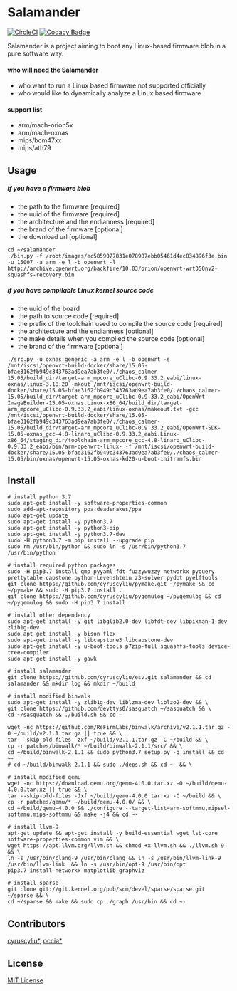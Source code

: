 # Salamander

[![CircleCI](https://circleci.com/gh/cyruscyliu/esv/tree/master.svg?style=svg&circle-token=7f12caaa351d02731d57d8165e634dc3e3537d33)](https://circleci.com/gh/cyruscyliu/esv/tree/master)
[![Codacy Badge](https://api.codacy.com/project/badge/Grade/a7aacb11a3b14a7d8e069d8a440a43c0)](https://www.codacy.com?utm_source=github.com&amp;utm_medium=referral&amp;utm_content=cyruscyliu/esv&amp;utm_campaign=Badge_Grade)

Salamander is a project aiming to boot any Linux-based firmware blob in a pure software way.

#### who will need the Salamander
+ who want to run a Linux based firmware not supported officially
+ who would like to dynamically analyze a Linux based firmware

#### support list
+ arm/mach-orion5x
+ arm/mach-oxnas
+ mips/bcm47xx
+ mips/ath79

## Usage

##### if you have a firmware blob
+ the path to the firmware [required]
+ the uuid of the firmware [required]
+ the architecture and the endianness [required]
+ the brand of the firmware [optional]
+ the download url [optional]

```
cd ~/salamander
./bin.py -f /root/images/ec5859077831e078987ebb05461d4ec834896f3e.bin -u 15007 -a arm -e l -b openwrt -l http://archive.openwrt.org/backfire/10.03/orion/openwrt-wrt350nv2-squashfs-recovery.bin
```

##### if you have compilable Linux kernel source code
+ the uuid of the board
+ the path to source code [required]
+ the prefix of the toolchain used to compile the source code [required]
+ the architecture and the endianness [optional]
+ the make details when you compiled the source code [optional]
+ the brand of the firmware [optional]

```
./src.py -u oxnas_generic -a arm -e l -b openwrt -s /mnt/iscsi/openwrt-build-docker/share/15.05-bfae3162fb949c343763ad9ea7ab3fe0/./chaos_calmer-15.05/build_dir/target-arm_mpcore_uClibc-0.9.33.2_eabi/linux-oxnas/linux-3.18.20 -mkout /mnt/iscsi/openwrt-build-docker/share/15.05-bfae3162fb949c343763ad9ea7ab3fe0/./chaos_calmer-15.05/build_dir/target-arm_mpcore_uClibc-0.9.33.2_eabi/OpenWrt-ImageBuilder-15.05-oxnas.Linux-x86_64/build_dir/target-arm_mpcore_uClibc-0.9.33.2_eabi/linux-oxnas/makeout.txt -gcc /mnt/iscsi/openwrt-build-docker/share/15.05-bfae3162fb949c343763ad9ea7ab3fe0/./chaos_calmer-15.05/build_dir/target-arm_mpcore_uClibc-0.9.33.2_eabi/OpenWrt-SDK-15.05-oxnas_gcc-4.8-linaro_uClibc-0.9.33.2_eabi.Linux-x86_64/staging_dir/toolchain-arm_mpcore_gcc-4.8-linaro_uClibc-0.9.33.2_eabi/bin/arm-openwrt-linux- -f /mnt/iscsi/openwrt-build-docker/share/15.05-bfae3162fb949c343763ad9ea7ab3fe0/./chaos_calmer-15.05/bin/oxnas/openwrt-15.05-oxnas-kd20-u-boot-initramfs.bin
```

## Install

```shell script
# install python 3.7
sudo apt-get install -y software-properties-common
sudo add-apt-repository ppa:deadsnakes/ppa
sudo apt-get update
sudo apt-get install -y python3.7
sudo apt-get install -y python3-pip
sudo apt-get install -y python3.7-dev
sudo -H python3.7 -m pip install --upgrade pip
sudo rm /usr/bin/python && sudo ln -s /usr/bin/python3.7 /usr/bin/python

# install required python packages
sudo -H pip3.7 install qmp pyyaml fdt fuzzywuzzy networkx pyquery prettytable capstone python-Levenshtein z3-solver pydot pyelftools
git clone https://github.com/cyruscyliu/pymake.git ~/pymake && cd ~/pymake && sudo -H pip3.7 install .
git clone https://github.com/cyruscyliu/pyqemulog ~/pyqemulog && cd ~/pyqemulog && sudo -H pip3.7 install .

# install other dependency
sudo apt-get install -y git libglib2.0-dev libfdt-dev libpixman-1-dev zlib1g-dev
sudo apt-get install -y bison flex
sudo apt-get install -y libcapstone3 libcapstone-dev
sudo apt-get install -y u-boot-tools p7zip-full squashfs-tools device-tree-compiler
sudo apt-get install -y gawk

# install salamander 
git clone https://github.com/cyruscyliu/esv.git salamander && cd salamander && mkdir log && mkdir ~/build

# install modified binwalk
sudo apt-get install -y zlib1g-dev liblzma-dev liblzo2-dev && \
git clone https://github.com/devttys0/sasquatch ~/sasquatch && \
cd ~/sasquatch && ./build.sh && cd ~-

wget -nc https://github.com/ReFirmLabs/binwalk/archive/v2.1.1.tar.gz -O ~/build/v2.1.1.tar.gz || true && \
tar --skip-old-files -zxf ~/build/v2.1.1.tar.gz -C ~/build && \
cp -r patches/binwalk/* ~/build/binwalk-2.1.1/src/ && \
cd ~/build/binwalk-2.1.1 && sudo python3.7 setup.py -q install && cd ~-
# cd ~/build/binwalk-2.1.1 && sudo ./deps.sh && cd ~- && \

# install modified qemu
wget -nc https://download.qemu.org/qemu-4.0.0.tar.xz -O ~/build/qemu-4.0.0.tar.xz || true && \
tar --skip-old-files -Jxf ~/build/qemu-4.0.0.tar.xz -C ~/build && \
cp -r patches/qemu/* ~/build/qemu-4.0.0/ && \
cd ~/build/qemu-4.0.0 && ./configure --target-list=arm-softmmu,mipsel-softmmu,mips-softmmu && make -j4 && cd ~-

# install llvm-9
apt-get update && apt-get install -y build-essential wget lsb-core software-properties-common vim && \
wget https://apt.llvm.org/llvm.sh && chmod +x llvm.sh && ./llvm.sh 9 && \
ln -s /usr/bin/clang-9 /usr/bin/clang && ln -s /usr/bin/llvm-link-9 /usr/bin/llvm-link  && ln -s /usr/bin/opt-9 /usr/bin/opt
pip3.7 install networkx matplotlib graphviz

# install sparse
git clone git://git.kernel.org/pub/scm/devel/sparse/sparse.git ~/sparse && \
cd ~/sparse && make && sudo cp ./graph /usr/bin && cd ~-
```

## Contributors
[cyruscyliu*](https://github.com/cyruscyliu/esv), [occia*](https://github.com/occia)

## License
[MIT License](./LICENSE)

